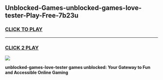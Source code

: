 
## Unblocked-Games-unblocked-games-love-tester-Play-Free-7b23u
<h3>
<a href="https://premium76.site?title=unblocked-games-love-tester&ref=23A">CLICK TO PLAY</a></h3>
<hr>

<h3>
<a href="https://premium76.site?title=unblocked-games-love-tester&ref=23A">CLICK 2 PLAY</a>
  
</h3>

<a href="https://premium76.site?title=unblocked-games-love-tester&ref=23A"><img src="https://clearcache.store/games.png"></a>


**unblocked-games-love-tester games unblocked: Your Gateway to Fun and Accessible Online Gaming**
